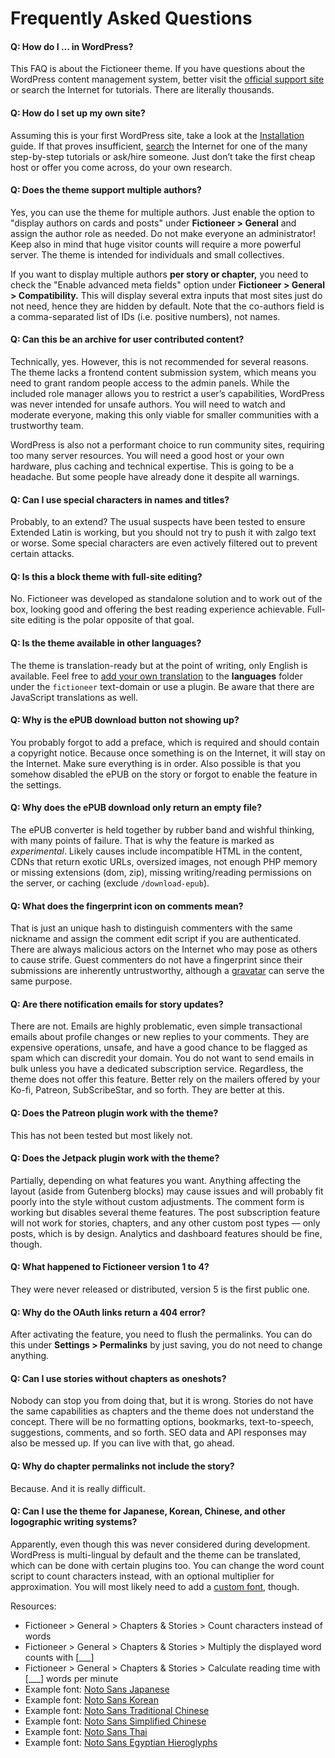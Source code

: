 # Frequently Asked Questions

#### Q: How do I ... in WordPress?

This FAQ is about the Fictioneer theme. If you have questions about the WordPress content management system, better visit the [official support site](https://wordpress.org/support/) or search the Internet for tutorials. There are literally thousands.

#### Q: How do I set up my own site?

Assuming this is your first WordPress site, take a look at the [Installation](INSTALLATION.md) guide. If that proves insufficient, [search](https://www.google.com/search?q=wordpress+step+by+step+tutorial) the Internet for one of the many step-by-step tutorials or ask/hire someone. Just don’t take the first cheap host or offer you come across, do your own research.

#### Q: Does the theme support multiple authors?

Yes, you can use the theme for multiple authors. Just enable the option to "display authors on cards and posts" under **Fictioneer > General** and assign the author role as needed. Do not make everyone an administrator! Keep also in mind that huge visitor counts will require a more powerful server. The theme is intended for individuals and small collectives.

If you want to display multiple authors **per story or chapter,** you need to check the "Enable advanced meta fields" option under **Fictioneer > General > Compatibility.** This will display several extra inputs that most sites just do not need, hence they are hidden by default. Note that the co-authors field is a comma-separated list of IDs (i.e. positive numbers), not names.

#### Q: Can this be an archive for user contributed content?

Technically, yes. However, this is not recommended for several reasons. The theme lacks a frontend content submission system, which means you need to grant random people access to the admin panels. While the included role manager allows you to restrict a user’s capabilities, WordPress was never intended for unsafe authors. You will need to watch and moderate everyone, making this only viable for smaller communities with a trustworthy team.

WordPress is also not a performant choice to run community sites, requiring too many server resources. You will need a good host or your own hardware, plus caching and technical expertise. This is going to be a headache. But some people have already done it despite all warnings.

#### Q: Can I use special characters in names and titles?

Probably, to an extend? The usual suspects have been tested to ensure Extended Latin is working, but you should not try to push it with zalgo text or worse. Some special characters are even actively filtered out to prevent certain attacks.

#### Q: Is this a block theme with full-site editing?

No. Fictioneer was developed as standalone solution and to work out of the box, looking good and offering the best reading experience achievable. Full-site editing is the polar opposite of that goal.

#### Q: Is the theme available in other languages?

The theme is translation-ready but at the point of writing, only English is available. Feel free to [add your own translation](https://developer.wordpress.org/apis/internationalization/localization/) to the **languages** folder under the `fictioneer` text-domain or use a plugin. Be aware that there are JavaScript translations as well.

#### Q: Why is the ePUB download button not showing up?

You probably forgot to add a preface, which is required and should contain a copyright notice. Because once something is on the Internet, it will stay on the Internet. Make sure everything is in order. Also possible is that you somehow disabled the ePUB on the story or forgot to enable the feature in the settings.

#### Q: Why does the ePUB download only return an empty file?

The ePUB converter is held together by rubber band and wishful thinking, with many points of failure. That is why the feature is marked as *experimental*. Likely causes include incompatible HTML in the content, CDNs that return exotic URLs, oversized images, not enough PHP memory or missing extensions (dom, zip), missing writing/reading permissions on the server, or caching (exclude `/download-epub`).

#### Q: What does the fingerprint icon on comments mean?

That is just an unique hash to distinguish commenters with the same nickname and assign the comment edit script if you are authenticated. There are always malicious actors on the Internet who may pose as others to cause strife. Guest commenters do not have a fingerprint since their submissions are inherently untrustworthy, although a [gravatar](https://gravatar.com/) can serve the same purpose.

#### Q: Are there notification emails for story updates?

There are not. Emails are highly problematic, even simple transactional emails about profile changes or new replies to your comments. They are expensive operations, unsafe, and have a good chance to be flagged as spam which can discredit your domain. You do not want to send emails in bulk unless you have a dedicated subscription service. Regardless, the theme does not offer this feature. Better rely on the mailers offered by your Ko-fi, Patreon, SubScribeStar, and so forth. They are better at this.

#### Q: Does the Patreon plugin work with the theme?

This has not been tested but most likely not.

#### Q: Does the Jetpack plugin work with the theme?

Partially, depending on what features you want. Anything affecting the layout (aside from Gutenberg blocks) may cause issues and will probably fit poorly into the style without custom adjustments. The comment form is working but disables several theme features. The post subscription feature will not work for stories, chapters, and any other custom post types — only posts, which is by design. Analytics and dashboard features should be fine, though.

#### Q: What happened to Fictioneer version 1 to 4?

They were never released or distributed, version 5 is the first public one.

#### Q: Why do the OAuth links return a 404 error?

After activating the feature, you need to flush the permalinks. You can do this under **Settings > Permalinks** by just saving, you do not need to change anything.

#### Q: Can I use stories without chapters as oneshots?

Nobody can stop you from doing that, but it is wrong. Stories do not have the same capabilities as chapters and the theme does not understand the concept. There will be no formatting options, bookmarks, text-to-speech, suggestions, comments, and so forth. SEO data and API responses may also be messed up. If you can live with that, go ahead.

#### Q: Why do chapter permalinks not include the story?

Because. And it is really difficult.

#### Q: Can I use the theme for Japanese, Korean, Chinese, and other logographic writing systems?

Apparently, even though this was never considered during development. WordPress is multi-lingual by default and the theme can be translated, which can be done with certain plugins too. You can change the word count script to count characters instead, with an optional multiplier for approximation. You will most likely need to add a [custom font](https://github.com/Tetrakern/fictioneer/blob/main/INSTALLATION.md#custom-fonts), though.

Resources:
* Fictioneer > General > Chapters & Stories > Count characters instead of words
* Fictioneer > General > Chapters & Stories > Multiply the displayed word counts with \[\_\_\_\]
* Fictioneer > General > Chapters & Stories > Calculate reading time with \[\_\_\_\] words per minute
* Example font: [Noto Sans Japanese](https://fonts.google.com/noto/specimen/Noto+Sans+JP)
* Example font: [Noto Sans Korean](https://fonts.google.com/noto/specimen/Noto+Sans+KR)
* Example font: [Noto Sans Traditional Chinese](https://fonts.google.com/noto/specimen/Noto+Sans+TC)
* Example font: [Noto Sans Simplified Chinese](https://fonts.google.com/noto/specimen/Noto+Sans+SC)
* Example font: [Noto Sans Thai](https://fonts.google.com/noto/specimen/Noto+Sans+Thai)
* Example font: [Noto Sans Egyptian Hieroglyphs](https://fonts.google.com/noto/specimen/Noto+Sans+Egyptian+Hieroglyphs)
